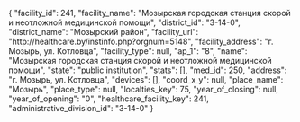 {
    "facility_id": 241,
    "facility_name": "Мозырская городская станция скорой и неотложной медицинской помощи",
    "district_id": "3-14-0",
    "district_name": "Мозырский район",
    "facility_url": "http:\/\/healthcare.by\/instinfo.php?orgnum=5148",
    "facility_address": "г. Мозырь, ул. Котловца",
    "facility_type": null,
    "ap_1": "8",
    "name": "Мозырская городская станция скорой и неотложной медицинской помощи",
    "state": "public institution",
    "stats": [],
    "med_id": 250,
    "address": "г. Мозырь, ул. Котловца",
    "devices": [],
    "coord_x_y": null,
    "place_name": "Мозырь",
    "place_type": null,
    "localties_key": 75,
    "year_of_closing": null,
    "year_of_opening": "0",
    "healthcare_facility_key": 241,
    "administrative_division_id": "3-14-0"
}